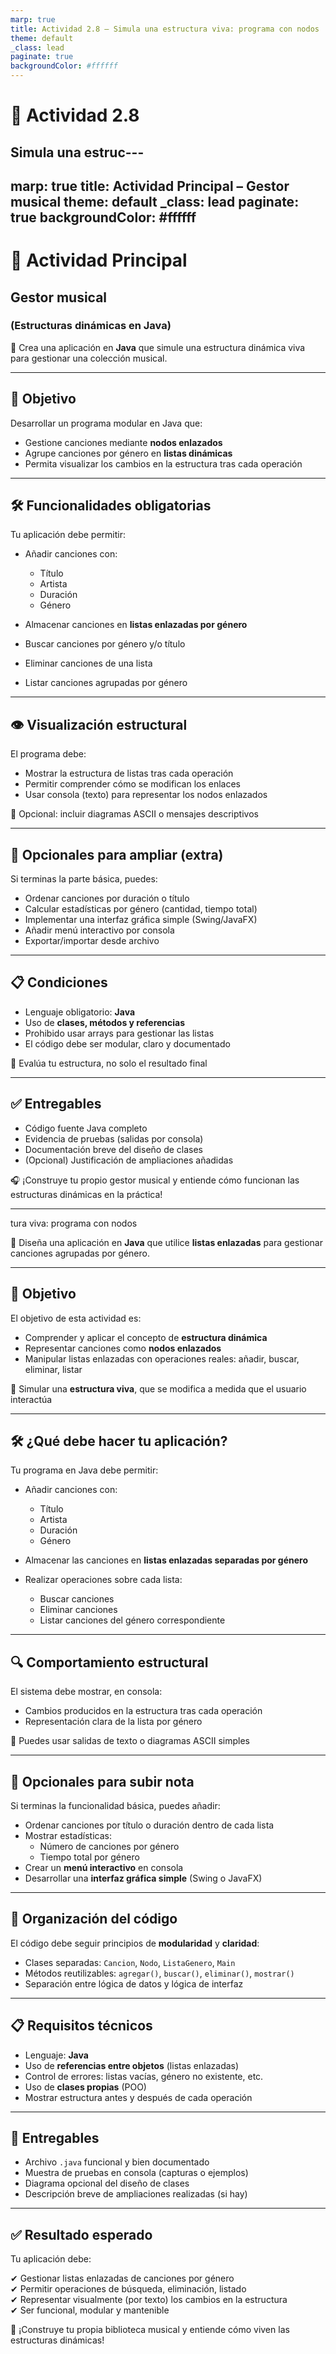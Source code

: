 ```yaml
---
marp: true
title: Actividad 2.8 – Simula una estructura viva: programa con nodos
theme: default
_class: lead
paginate: true
backgroundColor: #ffffff
---
```


# 🎵 Actividad 2.8  
## Simula una estruc---
marp: true
title: Actividad Principal – Gestor musical
theme: default
_class: lead
paginate: true
backgroundColor: #ffffff
---

# 🎼 Actividad Principal  
## Gestor musical  
### (Estructuras dinámicas en Java)

🎯 Crea una aplicación en **Java** que simule una estructura dinámica viva para gestionar una colección musical.

---

## 🧠 Objetivo

Desarrollar un programa modular en Java que:

- Gestione canciones mediante **nodos enlazados**
- Agrupe canciones por género en **listas dinámicas**
- Permita visualizar los cambios en la estructura tras cada operación

---

## 🛠️ Funcionalidades obligatorias

Tu aplicación debe permitir:

- Añadir canciones con:
  - Título
  - Artista
  - Duración
  - Género

- Almacenar canciones en **listas enlazadas por género**
- Buscar canciones por género y/o título
- Eliminar canciones de una lista
- Listar canciones agrupadas por género

---

## 👁️ Visualización estructural

El programa debe:

- Mostrar la estructura de listas tras cada operación
- Permitir comprender cómo se modifican los enlaces
- Usar consola (texto) para representar los nodos enlazados

🧠 Opcional: incluir diagramas ASCII o mensajes descriptivos

---

## 🌟 Opcionales para ampliar (extra)

Si terminas la parte básica, puedes:

- Ordenar canciones por duración o título
- Calcular estadísticas por género (cantidad, tiempo total)
- Implementar una interfaz gráfica simple (Swing/JavaFX)
- Añadir menú interactivo por consola
- Exportar/importar desde archivo

---

## 📋 Condiciones

- Lenguaje obligatorio: **Java**
- Uso de **clases, métodos y referencias**
- Prohibido usar arrays para gestionar las listas
- El código debe ser modular, claro y documentado

🎯 Evalúa tu estructura, no solo el resultado final

---

## ✅ Entregables

- Código fuente Java completo
- Evidencia de pruebas (salidas por consola)
- Documentación breve del diseño de clases
- (Opcional) Justificación de ampliaciones añadidas

🎧 ¡Construye tu propio gestor musical y entiende cómo funcionan las estructuras dinámicas en la práctica!

---
tura viva: programa con nodos

📌 Diseña una aplicación en **Java** que utilice **listas enlazadas** para gestionar canciones agrupadas por género.

---

## 🧠 Objetivo

El objetivo de esta actividad es:

- Comprender y aplicar el concepto de **estructura dinámica**
- Representar canciones como **nodos enlazados**
- Manipular listas enlazadas con operaciones reales: añadir, buscar, eliminar, listar

🎯 Simular una **estructura viva**, que se modifica a medida que el usuario interactúa

---

## 🛠️ ¿Qué debe hacer tu aplicación?

Tu programa en Java debe permitir:

- Añadir canciones con:
  - Título
  - Artista
  - Duración
  - Género

- Almacenar las canciones en **listas enlazadas separadas por género**

- Realizar operaciones sobre cada lista:
  - Buscar canciones
  - Eliminar canciones
  - Listar canciones del género correspondiente

---

## 🔍 Comportamiento estructural

El sistema debe mostrar, en consola:

- Cambios producidos en la estructura tras cada operación
- Representación clara de la lista por género

📎 Puedes usar salidas de texto o diagramas ASCII simples

---

## 🌟 Opcionales para subir nota

Si terminas la funcionalidad básica, puedes añadir:

- Ordenar canciones por título o duración dentro de cada lista  
- Mostrar estadísticas:
  - Número de canciones por género
  - Tiempo total por género
- Crear un **menú interactivo** en consola
- Desarrollar una **interfaz gráfica simple** (Swing o JavaFX)

---

## 🧩 Organización del código

El código debe seguir principios de **modularidad** y **claridad**:

- Clases separadas: `Cancion`, `Nodo`, `ListaGenero`, `Main`
- Métodos reutilizables: `agregar()`, `buscar()`, `eliminar()`, `mostrar()`
- Separación entre lógica de datos y lógica de interfaz

---

## 📋 Requisitos técnicos

- Lenguaje: **Java**
- Uso de **referencias entre objetos** (listas enlazadas)
- Control de errores: listas vacías, género no existente, etc.
- Uso de **clases propias** (POO)
- Mostrar estructura antes y después de cada operación

---

## 📄 Entregables

- Archivo `.java` funcional y bien documentado
- Muestra de pruebas en consola (capturas o ejemplos)
- Diagrama opcional del diseño de clases
- Descripción breve de ampliaciones realizadas (si hay)

---

## ✅ Resultado esperado

Tu aplicación debe:

✔ Gestionar listas enlazadas de canciones por género  
✔ Permitir operaciones de búsqueda, eliminación, listado  
✔ Representar visualmente (por texto) los cambios en la estructura  
✔ Ser funcional, modular y mantenible

🎯 ¡Construye tu propia biblioteca musical y entiende cómo viven las estructuras dinámicas!
